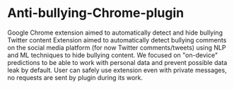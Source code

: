# Anti-bullying-Chrome-plugin
Google Chrome extension aimed to automatically detect and hide bullying Twitter content Extension aimed to automatically detect bullying comments on the social media platform (for now Twitter comments/tweets) using NLP and ML techniques to hide bullying content. We focused on "on-device" predictions to be able to work with personal data and prevent possible data leak by default. User can safely use extension even with private messages, no requests are sent by plugin during its work.
